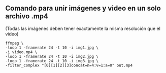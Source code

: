 ## Comando para unir imágenes y video en un solo archivo .mp4

(Todas las imágenes deben tener exactamente la misma resolución que el video)

```
ffmpeg \
-loop 1 -framerate 24 -t 10 -i img1.jpg \
-i video.mp4 \
-loop 1 -framerate 24 -t 10 -i img2.jpg \
-loop 1 -framerate 24 -t 10 -i img3.jpg \
-filter_complex "[0][1][2][3]concat=n=4:v=1:a=0" out.mp4
```

